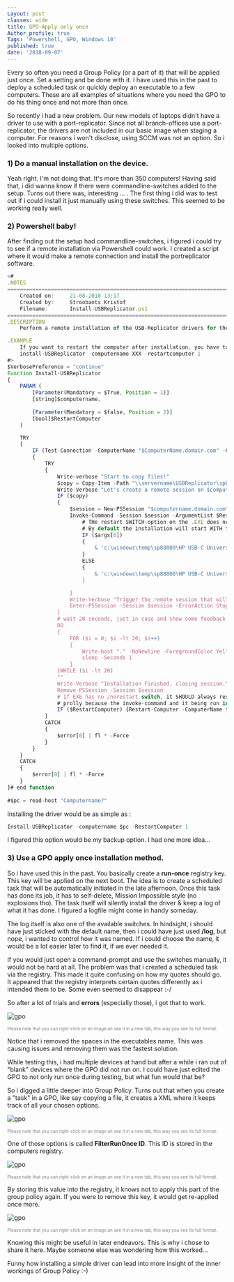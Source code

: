 ```yaml
---
Layout: post
classes: wide
title: GPO-Apply only once
Author_profile: true
Tags: 'Powershell, GPO, Windows 10'
published: true
date: '2018-09-07'
---
```


Every so often you need a Group Policy (or a part of it) that will be applied just once.
Set a setting and be done with it. I have used this in the past to deploy a scheduled task or quickly deploy an executable to a few computers.
These are all examples of situations where you need the GPO to do his thing once and not more than once.

So recently i had a new problem. Our new models of laptops didn't have a driver to use with a port-replicator.
Since not all branch-offices use a port-replicator, the drivers are not included in our basic image when staging a computer.
For reasons i won't disclose, using SCCM was not an option. So i looked into multiple options.

### 1) Do a manual installation on the device.

Yeah right. I'm not doing that. It's more than 350 computers!
Having said that, i did wanna know if there were commandline-switches added to the setup.
Turns out there was, interesting ... . The first thing i did was to test out if i could install it just manually using these switches.
This seemed to be working really well.

### 2) Powershell baby!

After finding out the setup had commandline-switches, i figured i could try to see if a remote installation via Powershell could work.
I created a script where it would make a remote connection and install the portreplicator software.

```javascript
<#
.NOTES
===========================================================================
    Created on:   	21-08-2018 13:17
    Created by:   	Stroobants Kristof
    Filename:     	Install-USBReplicator.ps1
===========================================================================
.DESCRIPTION
    Perform a remote installation of the USB-Replicator drivers for the HP devices by opening a PS-Session.

.EXAMPLE
    If you want to restart the computer after installation, you have to specify it with the -restartcomputer parameter
    install-USBReplicator -computername XXX -restartcomputer 1
#>
$VerbosePreference = "continue"
Function Install-USBReplicator
{
    PARAM (
        [Parameter(Mandatory = $True, Position = 1)]
        [string]$computername,
    
        [Parameter(Mandatory = $false, Position = 2)]
        [bool]$RestartComputer
    )

    TRY
    {
        IF (Test-Connection -ComputerName "$ComputerName.domain.com" -Count 3)
        {
            TRY
            {
                Write-verbose "Start to copy files!"
                $copy = Copy-Item -Path "\\servername\USBReplicator\sp88800" -Destination "\\$computername.domain.com\c$\windows\temp\" -Recurse -Force -Verbose -PassThru -ErrorAction silentlyContinue
                Write-Verbose "Let's create a remote session on $computername."
                IF ($copy)
                {
                    $session = New-PSSession "$computername.domain.com"
                    Invoke-Command -Session $session -ArgumentList $RestartComputer -ScriptBlock {
                        # THe restart SWITCH-option on the .EXE does not alwyas seem to work. This is why i build in my own parameter.
                        # By default the installation will start WITH the no-restart option
                        IF ($args[0])
                        {
                            & 'c:\windows\temp\sp88800\HP USB-C Universal Dock Installer.exe' /SP- /VERYSILENT /SUPPRESSMSGBOXES /log="C:\ProgramData\COMPANYNAME\WORKSTATIONMANAGEMENT\LOGS\08_USBPortReplicator.txt"                           
                        }
                        ELSE
                        { 
                            & 'c:\windows\temp\sp88800\HP USB-C Universal Dock Installer.exe' /SP- /VERYSILENT /SUPPRESSMSGBOXES /NORESTART /log="C:\ProgramData\COMPANYNAME\WORKSTATIONMANAGEMENT\LOGS\08_USBPortReplicator.txt"
                        }

                    }
                    Write-Verbose "Trigger the remote session that will start the installation."
                    Enter-PSSession -Session $session -ErrorAction Stop
                }
                # wait 20 seconds, just in case and show some feedback to the user
                DO
                {
                    FOR ($i = 0; $i -lt 20; $i++)
                    {
                        Write-host "." -NoNewline -ForegroundColor Yellow
                        sleep -Seconds 1
                    }
                }WHILE ($i -lt 20)
                ""
                Write-Verbose "Installation Finished, closing session."
                Remove-PSSession -Session $session
                # If EXE has no /norestart switch, it SHOULD always restart after installation, but after testing it became clear this does not always work;
                # prolly because the invoke-command and it being run in a different session
                IF ($RestartComputer) {Restart-Computer -ComputerName $computername -Force} 
            }
            CATCH
            {
                $error[0] | fl * -Force
            }
        }
    }
    CATCH
    {
        $error[0] | fl * -Force
    }
}# end function
	
#$pc = read-host "Computername?" 
```

Installing the driver would be as simple as :

```javascript
Install-USBReplicator -computername $pc -RestartComputer 1
```

I figured this option would be my backup option. I had one more idea...

### 3) Use a GPO apply once installation method.

So i have used this in the past. You basically create a **run-once** registry key. This key will be applied on the next boot.
The idea is to create a scheduled task that will be automatically initiated in the late afternoon. Once this task has done its job, it has to self-delete, Mission Impossible style (no explosions tho).
The task itself will silently install the driver & keep a log of what it has done. I figured a logfile might come in handy someday.

The log itself is also one of the available switches. In hindsight, i should have just sticked with the default name, then i could have just used **/log**, but nope, i wanted to control how it was named. If i could choose the name, it would be a lot easier later to find it, if we ever needed it.

If you would just open a command-prompt and use the switches manually, it would not be hard at all. The problem was that i created a scheduled task via the registry.
This made it quite confusing on how my quotes should go. It appeared that the registry interprets certain quotes differently as i intended them to be. Some even seemed to disappear  :-/


So after a lot of trials and **errors** (especially those), i got that to work. 

![gpo]({{site.baseurl}}/assets/images/GPOapplyOnce/1.png)

<span style="font-size:10px;color:gray">Please note that you can right-click on an image an see it in a new tab, this way you see its full format.</span>

Notice that i removed the spaces in the executables name. This was causing issues and removing them was the fastest solution.

While testing this, i had multiple devices at hand but after a while i ran out of "blank" devices where the GPO did not run on.
I could have just edited the GPO to not only run once during testing, but what fun would that be?

So i digged a little deeper into Group Policy. Turns out that when you create a "task" in a GPO, like say copying a file, it creates a XML where it keeps track of all your chosen options.

![gpo]({{site.baseurl}}/assets/images/GPOapplyOnce/2.png)

<span style="font-size:10px;color:gray">Please note that you can right-click on an image an see it in a new tab, this way you see its full format.</span>

One of those options is called **FilterRunOnce ID**. This ID is stored in the computers registry.  

![gpo]({{site.baseurl}}/assets/images/GPOapplyOnce/3.png)

<span style="font-size:10px;color:gray">Please note that you can right-click on an image an see it in a new tab, this way you see its full format.</span>

By storing this value into the registry, it knows not to apply this part of the group policy again.
If you were to remove this key, it would get re-applied once more.

![gpo]({{site.baseurl}}/assets/images/GPOapplyOnce/4.png)

<span style="font-size:10px;color:gray">Please note that you can right-click on an image an see it in a new tab, this way you see its full format.</span>

Knowing this might be useful in later endeavors. This is why i chose to share it here.
Maybe someone else was wondering how this worked...

Funny how installing a simple driver can lead into more insight of the inner workings of Group Policy :-)
